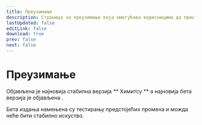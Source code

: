 ```yaml
---
title: Преузимање
description: Страница за преузимање која омогућава корисницима да приступе и инсталирају најновију верзију апликације.
lastUpdated: false
editLink: false
download: true
prev: false
next: false
---
```


# Преузимање

Објављена је најновија стабилна верзија ** Химитсу ** **<ReleaseDate type="stable" />** а најновија бета верзија је објављена **<ReleaseDate type="beta" />**.

Бета издања намењена су тестирању предстојећих промена и можда неће бити стабилно искуство.

<DownloadButtons />
<suspense>
<Changelog type="stable"/>
</suspense>